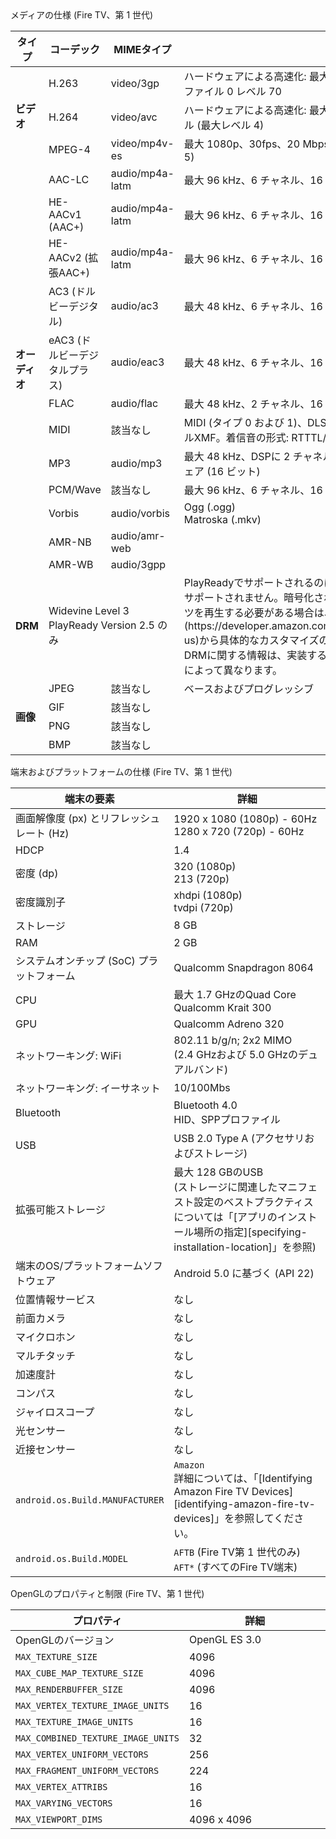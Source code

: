 <div class="subheading">メディアの仕様 (Fire TV、第 1 世代)</div>

<table class="grid">
   <colgroup>
      <col width="10%" />
      <col width="17%" />
      <col width="15%" />
      <col width="38%" />
   </colgroup>
   <thead>
      <tr class="header">
         <th>タイプ</th>
         <th>コーデック</th>
         <th>MIMEタイプ</th>
         <th>詳細</th>
      </tr>
   </thead>
    <tr>
        <td class="white" rowspan="3"><b>ビデオ</b></td>
        <td class="white">H.263</td>
        <td class="white">video/3gp</td>
        <td class="white">ハードウェアによる高速化: 最大WVGA (800 x 400)、30fps、6 Mbps、プロファイル 0 レベル 70</td>
     </tr>
     <tr>
        <td class="white">H.264</td>
        <td class="white">video/avc</td>
        <td class="white">ハードウェアによる高速化: 最大 1080p、30fps、20 Mbps、ハイプロファイル (最大レベル 4)</td>
     </tr>
      <tr>
         <td class="white">MPEG-4</td>
         <td class="white">video/mp4v-es</td>
         <td class="white">最大 1080p、30fps、20 Mbps、アドバンスドシンプルプロファイル (レベル 5)</td>
      </tr>
   <tr>
      <td class="gray" rowspan="12"><b>オーディオ</b></td>
      <td class="gray">AAC-LC</td>
      <td class="gray">audio/mp4a-latm</td>
      <td class="gray">最大 96 kHz、6 チャネル、16 ビットおよび 24 ビット</td>
   </tr>
   <tr>
      <td class="gray">HE-AACv1 (AAC+)</td>
      <td class="gray">audio/mp4a-latm</td>
      <td class="gray">最大 96 kHz、6 チャネル、16 ビットおよび 24 ビット</td>
   </tr>
   <tr>
      <td class="gray">HE-AACv2 (拡張AAC+)</td>
      <td class="gray">audio/mp4a-latm</td>
      <td class="gray">最大 96 kHz、6 チャネル、16 ビットおよび 24 ビット</td>
   </tr>
   <tr>
      <td class="gray">AC3 (ドルビーデジタル)</td>
      <td class="gray">audio/ac3</td>
      <td class="gray">最大 48 kHz、6 チャネル、16 ビットおよび 24 ビット</td>
   </tr>
   <tr>
      <td class="gray">eAC3 (ドルビーデジタルプラス)</td>
      <td class="gray">audio/eac3</td>
      <td class="gray">最大 48 kHz、6 チャネル、16 ビットおよび 24 ビット</td>
   </tr>
   <tr>
      <td class="gray">FLAC</td>
      <td class="gray">audio/flac</td>
      <td class="gray">最大 48 kHz、2 チャネル、16 ビットと 24 ビット (24 ビットはディザなし)</td>
   </tr>
   <tr>
      <td class="gray">MIDI</td>
      <td class="gray">該当なし</td>
      <td class="gray">MIDI (タイプ 0 および 1)、DLS (バージョン 1 および 2)、XMF、およびモバイルXMF。着信音の形式: RTTTL/RTX、OTA、およびiMelody</td>
   </tr>
   <tr>
      <td class="gray">MP3</td>
      <td class="gray">audio/mp3</td>
      <td class="gray">最大 48 kHz、DSPに 2 チャネル (16 ビットおよび 24 ビット) およびソフトウェア (16 ビット)</td>
   </tr>
   <tr>
      <td class="gray">PCM/Wave</td>
      <td class="gray">該当なし</td>
      <td class="gray">最大 96 kHz、6 チャネル、16 ビットおよび 24 ビット</td>
   </tr>
   <tr>
      <td class="gray">Vorbis</td>
      <td class="gray">audio/vorbis</td>
      <td class="gray">Ogg (.ogg)<br/>Matroska (.mkv)</td>
   </tr>
    <tr>
    <td class="gray">AMR-NB</td>
    <td class="gray">audio/amr-web</td>
    <td class="gray"></td>
    </tr>
     <tr>
     <td class="gray">AMR-WB</td>
     <td class="gray">audio/3gpp</td>
     <td class="gray"></td>
     </tr>
         <tr>
         <td class="white"><b>DRM</b></td>
         <td class="white" colspan="2">Widevine Level 3 <br/> PlayReady Version 2.5 のみ</td>
         <td class="white" markdown="span">PlayReadyでサポートされるのは暗号化されたビデオだけです。オーディオはサポートされません。暗号化されたオーディオとビデオの両方を含むコンテンツを再生する必要がある場合は、[こちら](https://developer.amazon.com/appsandservices/support/contact/contact-us)から具体的なカスタマイズの詳細と手順をお問い合わせください。その他のDRMに関する情報は、実装する[メディアプレーヤー][fire-tv-media-players]によって異なります。</td>
           </tr>
   <tr>
      <td class="gray" rowspan="4"><b>画像</b></td>
      <td class="gray">JPEG</td>
      <td class="gray">該当なし</td>
      <td class="gray">ベースおよびプログレッシブ</td>
   </tr>
   <tr>
      <td class="gray">GIF</td>
      <td class="gray">該当なし</td>
      <td class="gray"></td>
   </tr>
   <tr>
      <td class="gray">PNG</td>
      <td class="gray">該当なし</td>
      <td class="gray"></td>
   </tr>
   <tr>
      <td class="gray">BMP</td>
      <td class="gray">該当なし</td>
      <td class="gray"></td>
   </tr>     
</table>


<div class="subheading">端末およびプラットフォームの仕様 (Fire TV、第 1 世代)</div>
<table class="grid">
   <colgroup>
      <col width="40%" />
      <col width="60%" />
   </colgroup>
  <thead>
    <tr>
      <th>端末の要素</th>
      <th>詳細</th>
    </tr>
  </thead>
  <tbody>
    <tr>
      <td>画面解像度 (px) とリフレッシュレート (Hz)</td>
      <td>1920 x 1080 (1080p) - 60Hz <br/>
       1280 x 720 (720p) - 60Hz</td>
    </tr>
      <tr>
       <td>HDCP</td>
       <td>1.4</td>
     </tr>
    <tr>
    <td>密度 (dp)</td>
      <td>320 (1080p) <br /> 213 (720p)</td>
    </tr>
    <tr>
    <td>密度識別子</td>
      <td>xhdpi (1080p) <br /> tvdpi (720p)</td>
    </tr>
    <tr>
    <td>ストレージ</td>
      <td>8 GB</td>
    </tr>
    <tr>
      <td>RAM</td>
      <td>2 GB</td>
    </tr>
    <tr>
      <td>システムオンチップ (SoC) プラットフォーム</td>
      <td>Qualcomm Snapdragon 8064</td>
    </tr>
    <tr>
      <td>CPU</td>
      <td>最大 1.7 GHzのQuad Core Qualcomm Krait 300</td>
    </tr>
    <tr>
      <td>GPU</td>
      <td>Qualcomm Adreno 320</td>
    </tr>
    <tr>
      <td>ネットワーキング: WiFi </td>
      <td>802.11 b/g/n; 2x2 MIMO <br /> (2.4 GHzおよび 5.0 GHzのデュアルバンド)</td>
    </tr>
    <tr>
      <td>ネットワーキング: イーサネット</td>
      <td>10/100Mbs</td>
    </tr>
    <tr>
      <td>Bluetooth</td>
      <td>Bluetooth 4.0 <br/>HID、SPPプロファイル</td>
    </tr>
    <tr>
      <td>USB</td>
      <td>USB 2.0 Type A (アクセサリおよびストレージ) </td>
    </tr>
    <tr>
      <td>拡張可能ストレージ</td>
      <td markdown="span">最大 128 GBのUSB<br/>(ストレージに関連したマニフェスト設定のベストプラクティスについては「[アプリのインストール場所の指定][specifying-installation-location]」を参照)</td>
    </tr>
    <tr>
      <td>端末のOS/プラットフォームソフトウェア</td>
      <td>Android 5.0 に基づく (API 22)</td>
    </tr>
    <tr>
      <td>位置情報サービス</td>
      <td>なし</td>
    </tr>
    <tr>
      <td>前面カメラ</td>
      <td>なし</td>
    </tr>
    <tr>
      <td>マイクロホン</td>
      <td>なし</td>
    </tr>
    <tr>
      <td>マルチタッチ</td>
      <td>なし</td>
    </tr>
    <tr>
      <td>加速度計</td>
      <td>なし</td>
    </tr>
    <tr>
      <td>コンパス</td>
      <td>なし</td>
    </tr>
    <tr>
      <td>ジャイロスコープ</td>
      <td>なし</td>
    </tr>
    <tr>
      <td>光センサー</td>
      <td>なし</td>
    </tr>
    <tr>
      <td>近接センサー</td>
      <td>なし</td>
    </tr>
    <tr>
      <td><code>android.os.Build.MANUFACTURER</code></td>
      <td markdown="span"><code>Amazon</code>  <br/>詳細については、「[Identifying Amazon Fire TV Devices][identifying-amazon-fire-tv-devices]」を参照してください。</td>
    </tr>
    <tr>
      <td><code>android.os.Build.MODEL</code></td>
      <td><code>AFTB</code> (Fire TV第 1 世代のみ)  <br /> <code>AFT*</code> (すべてのFire TV端末)</td>
    </tr>
  </tbody>
</table>

<div class="subheading">OpenGLのプロパティと制限 (Fire TV、第 1 世代)</div>

<table class="grid">
   <colgroup>
      <col width="40%" />
      <col width="60%" />
   </colgroup>
  <thead>
    <tr>
      <th>プロパティ</th>
      <th>詳細</th>
    </tr>
  </thead>
  <tbody>
    <tr>
      <td>OpenGLのバージョン</td>
      <td>OpenGL ES 3.0</td>
    </tr>
    <tr>
      <td><code>MAX_TEXTURE_SIZE</code></td>
      <td>4096</td>
    </tr>
    <tr>
      <td><code>MAX_CUBE_MAP_TEXTURE_SIZE</code></td>
      <td>4096</td>
    </tr>
    <tr>
      <td><code>MAX_RENDERBUFFER_SIZE</code></td>
      <td>4096</td>
    </tr>
    <tr>
      <td><code>MAX_VERTEX_TEXTURE_IMAGE_UNITS</code></td>
      <td>16</td>
    </tr>
    <tr>
      <td><code>MAX_TEXTURE_IMAGE_UNITS</code></td>
      <td>16</td>
    </tr>
    <tr>
      <td><code>MAX_COMBINED_TEXTURE_IMAGE_UNITS</code></td>
      <td>32</td>
    </tr>
    <tr>
      <td><code>MAX_VERTEX_UNIFORM_VECTORS</code></td>
      <td>256</td>
    </tr>
    <tr>
      <td><code>MAX_FRAGMENT_UNIFORM_VECTORS</code></td>
      <td>224</td>
    </tr>
    <tr>
      <td><code>MAX_VERTEX_ATTRIBS</code></td>
      <td>16</td>
    </tr>
    <tr>
      <td><code>MAX_VARYING_VECTORS</code></td>
      <td>16</td>
    </tr>
    <tr>
      <td><code>MAX_VIEWPORT_DIMS</code></td>
      <td>4096 x 4096</td>
    </tr>
  </tbody>
</table>